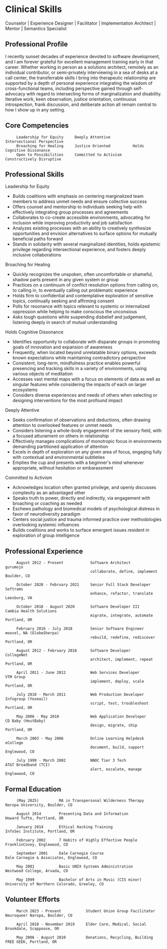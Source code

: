Clinical Skills
===============

 
Counselor | Experience Designer | Facilitator | Implementation Architect | Mentor | Semantics Specialist


Professional Profile
--------------------

I recently sunset decades of experience devoted to software development, and I am forever grateful for excellent management training early in that career.  Whether working in person as a solutions architect, remotely as an individual contributor, or semi-privately interviewing in a sea of desks at a call center, the transferrable skills I bring into therapeutic relationship are supported by a depth of personal experience integrating the wisdom of cross-functional teams, including perspective gained through self-advocacy with regard to intersecting forms of marginalization and disability.  Iterative work, keen observation, justice orientation, continuous introspection, frank discussion, and deliberate action all remain central to how I show up in any setting.


Core Competencies
-----------------

```
     Leadership for Equity     Deeply Attentive          Intersectional Perspective
     Broaching for Healing     Justice Oriented          Holds Cognitive Dissonance
     Open to Possibilities     Committed to Activism     Constructively Disruptive
```


Professional Skills
-------------------

Leadership for Equity

 * Builds coalitions with emphasis on centering marginalized team members to address unmet needs and ensure collective success
 * Offers counsel and mentorship to individuals seeking help with effectively integrating group processes and agreements
 * Collaborates to co-create accessible environments, advocating for inclusion while improving productivity and job satisfaction
 * Analyzes existing processes with an ability to creatively synthesize opportunities and envision alternatives to surface options for mutually beneficial paths forward
 * Stands in solidarity with several marginalized identities, holds epistemic privilege regarding intersectional experience, and fosters deeply inclusive collaborations


Broaching for Healing

 * Quickly recognizes the unspoken, often uncomfortable or shameful, shadow parts present in any given system or group
 * Practices on a continuum of conflict resolution options from calling on, to calling in, to eventually calling out problematic experience
 * Holds firm to confidential and contemplative exploration of sensitive topics, continually seeking and affirming consent
 * Polls for resonance with topics relevant to systemic or internalized oppression while helping to make conscious the unconsious
 * Asks tough questions while suspending disbelief and judgement, listening deeply in search of mutual understanding
 

Holds Cognitive Dissonance

 * Identifies opportunity to collaborate with disparate groups in promoting goals of innovation and expansion of awareness
 * Frequently, when located beyond unrelatable binary options, exceeds known expectations while maintaining contradictory perspective
 * Consistent, long-term, mindfulness practice enables powerful presencing and tracking skills in a variety of environments, using various objects of meditation
 * Accesses vast mental maps with a focus on elements of data as well as singular features while considering the impacts of each on larger ecosystems
 * Considers diverse experiences and needs of others when selecting or designing interventions for the most profound impact

 
Deeply Attentive

 * Seeks confirmation of observations and deductions, often drawing attention to overlooked features or unmet needs
 * Considers listening a whole-body engagement of the sensory field, with a focused attunement on others in relationship
 * Effectively manages complications of monotropic focus in environments demanding partitioned application of attention
 * Excels in depth of exploration on any given area of focus, engaging fully with contextual and environmental subtleties
 * Empties the cup and presents with a beginner's mind whenever appropriate, without hesitation or embarassment


Committed to Activism

 * Acknowledges location often granted privilege, and openly discusses complexity as an advantaged other
 * Speaks truth to power, directly and indirectly, via engagement with broaching or coaching as needed
 * Eschews pathology and biomedical models of psychological distress in favor of neurodiversity paradigm
 * Centers social justice and trauma informed practice over methodologies overlooking systemic influences
 * Builds coalitions and works to surface emergent issues resident in exploration of group intelligence


Professional Experience
-----------------------

```
     August 2012 - Present            Software Architect                 gurumojo
                                      collaborate, define, implement     Boulder, CO

     October 2020 - February 2021     Senior Full Stack Developer        Softrams
                                      enhance, refactor, translate       Leesburg, VA

     October 2018 - August 2020       Software Developer III             Cambia Health Solutions
                                      migrate, integrate, automate       Portland, OR

     February 2016 - July 2018        Senior Software Engineer           moovel, NA (GlobeSherpa)
                                      rebuild, redefine, rediscover      Portland, OR

     August 2012 - February 2016      Software Developer                 CollegeNet
                                      architect, implement, repeat       Portland, OR

     April 2011 - June 2012           Web Services Developer             VTM Group
                                      implement, deploy, scale           Portland, OR

     July 2010 - March 2011           Web Production Developer           Infogroup (Yesmail)
                                      script, test, troubleshoot         Portland, OR

     May 2006 - May 2010              Web Application Developer          CD Baby (HostBaby)
                                      design, migrate, ship              Portland, OR

     March 2003 - May 2006            Online Learning Helpdesk           eCollege
                                      document, build, support           Englewood, CO

     July 1999 - March 2002           NNOC Tier 3 Tech                   AT&T Broadband (TCI)
                                      alert, escalate, manage            Englewood, CO
```


Formal Education
----------------

```
     (May 2025)         MA in Transpersonal Wilderness Therapy     Naropa University, Boulder, CO

     August 2014        Presenting Data and Information            Howard Tufte, Portland, OR

     January 2014       Ethical Hacking Training                   InfoSec Institute, Portland, OR

     February 2002      7 Habits of Highly Effective People        FranklinCovey, Englewood, CO

     September 2001     Dale Carnegie Course                       Dale Carnegie & Associates, Englewood, CO

     May 2001           Basic UNIX Systems Administration          Westwood College, Arvada, CO

     May 1999           Bachelor of Arts in Music (CIS minor)      University of Northern Colorado, Greeley, CO
```


Volunteer Efforts
-----------------

```
     March 2023 - Present           Student Union Group Facilitator     Neuroqueer Naropa, Boulder, CO

     April 2018 - November 2019     Elder Care, Medical, Social         Brookdale, Scappoose, OR

     May 2006 - August 2010         Donations, Recycling, Building      FREE GEEK, Portland, OR
```

